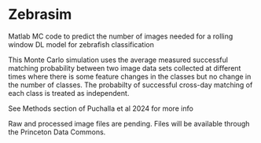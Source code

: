 # Zebrasim
Matlab MC code to predict the number of images needed for a rolling window DL model for zebrafish classification

This Monte Carlo simulation uses the average measured successful matching probability between two image data sets collected at different times where there is some feature changes in the classes but no change in the number of classes. The probabilty of successful cross-day matching of each class is treated as independent.

See Methods section of Puchalla et al 2024 for more info

Raw and processed image files are pending. Files will be available through the Princeton Data Commons.
